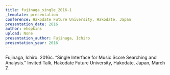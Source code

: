 ```yaml
---
title: fujinaga_single_2016-1
_template: presentation
conference: Hakodate Future University, Hakodate, Japan
presentation_date: 2016
author: ehopkins
upload: None
presentation_author: Fujinaga, Ichiro
presentation_year: 2016
---
```

Fujinaga, Ichiro. 2016c. “Single Interface for Music Score Searching and Analysis.” Invited Talk, Hakodate Future University, Hakodate, Japan, March 7.
